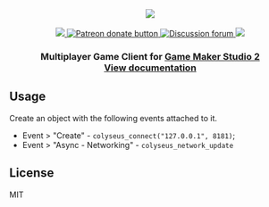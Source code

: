 <div align="center">
  <a href="https://github.com/gamestdio/colyseus">
    <img src="https://github.com/gamestdio/colyseus/blob/master/media/header.png?raw=true" />
  </a>
  <br>
  <br>
  <a href="https://npmjs.com/package/colyseus">
    <img src="https://img.shields.io/npm/dm/colyseus.svg">
  </a>
  <a href="https://patreon.com/endel" title="Donate to this project using Patreon">
    <img src="https://img.shields.io/badge/patreon-donate-yellow.svg" alt="Patreon donate button" />
  </a>
  <a href="http://discuss.colyseus.io" title="Discuss on Forum">
    <img src="https://img.shields.io/badge/discuss-on%20forum-brightgreen.svg?style=flat&colorB=b400ff" alt="Discussion forum" />
  </a>
  <a href="https://gitter.im/gamestdio/colyseus">
    <img src="https://badges.gitter.im/gamestdio/colyseus.svg">
  </a>
  <h3>
     Multiplayer Game Client for <a href="https://www.yoyogames.com/gamemaker">Game Maker Studio 2</a> <br /><a href="http://colyseus.io/docs/">View documentation</a>
  <h3>
</div>

## Usage

Create an object with the following events attached to it.

- Event > "Create" - `colyseus_connect("127.0.0.1", 8181)`;
- Event > "Async - Networking" - `colyseus_network_update`

## License

MIT

